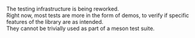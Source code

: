 The testing infrastructure is being reworked.  
Right now, most tests are more in the form of demos, to verify if specific features of the library are as intended.  
They cannot be trivially used as part of a meson test suite.